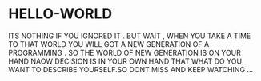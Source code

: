 # HELLO-WORLD
ITS NOTHING IF YOU IGNORED IT . BUT WAIT , WHEN YOU TAKE A TIME TO THAT WORLD YOU WILL GOT A NEW GENERATION OF A PROGRAMMING . SO THE WORLD OF NEW GENERATION IS ON YOUR HAND NAOW DECISION IS IN YOUR OWN HAND THAT WHAT DO YOU WANT TO DESCRIBE YOURSELF.SO DONT MISS AND KEEP WATCHING ...
